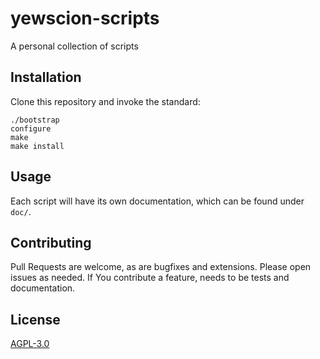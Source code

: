 # yewscion-scripts

A personal collection of scripts

## Installation

Clone this repository and invoke the standard:

```
./bootstrap
configure
make
make install
```

## Usage

Each script will have its own documentation, which can be found under
`doc/`.

## Contributing

Pull Requests are welcome, as are bugfixes and extensions. Please open
issues as needed. If You contribute a feature, needs to be tests and
documentation.


## License

[AGPL-3.0](https://choosealicense.com/licenses/agpl-3.0/)
